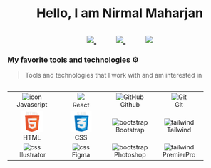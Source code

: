 
<h1 align="center"> Hello, I am Nirmal Maharjan</a></h1>

<h2 align="center">
 <a href="https://www.instagram.com/nirmal_mzn/">
<img src="https://img.shields.io/badge/Instagram-%23E4405F.svg?style=for-the-badge&logo=Instagram&logoColor=white">
</a>
 &nbsp;&nbsp;&nbsp;&nbsp;&nbsp;&nbsp;&nbsp;&nbsp;
<a href="https://www.facebook.com/profile.php?id=100007743409015">
<img src="https://img.shields.io/badge/-Facebook?style=for-the-badge&logo=Facebook&label=%20Facebook&labelColor=%232C64F6&color=%232C64F6">
</a>
&nbsp;&nbsp;&nbsp;&nbsp;&nbsp;&nbsp;&nbsp;&nbsp;
<a href="https://www.linkedin.com/in/nirmal-maharjan-a15018233/">
<img src="https://img.shields.io/badge/Linkedin-%231DA1F2.svg?style=for-the-badge&logo=Linkedin&logoColor=white">
</a>


</h2>
<div class="container" style= "height: 399px;" margin="0 auto">


<h3>My favorite tools and technologies ⚙️</h3> 

> Tools and technologies that I work with and am interested in

 
<table align="left" margin=0>

   <tr>
    <td align="center" width="96">
        <img src="https://techstack-generator.vercel.app/js-icon.svg" alt="icon" width="65" height="65" />
      <br>Javascript
    </td>
   <td align="center" width="96">
        <img src="https://techstack-generator.vercel.app/react-icon.svg" />
      <br>React
    </td>
       <td align="center" width="96">
        <img src="https://techstack-generator.vercel.app/github-icon.svg" width="65" height="65" alt="GitHub" />
      <br>Github
    </td>
         <td align="center" width="96">
        <img src="https://skillicons.dev/icons?i=git" width="48" height="48" alt="Git" />
      <br>Git
    </td> 
 
 </tr>
  
  <tr>
    <td align="center"  width="96">
        <img src="https://raw.githubusercontent.com/oscarvalenzuela25/oscarvalenzuela25/main/html.gif" width="48" height="48" alt="HTML" />
      <br>HTML
    </td>
    <td align="center" width="96">
        <img src="https://raw.githubusercontent.com/oscarvalenzuela25/oscarvalenzuela25/main/css.gif" width="48" height="48" alt="css" />
      <br>CSS
    </td>
    <td align="center"  width="96">
        <img src="https://blogs.purecode.ai/blogs/wp-content/uploads/2023/12/giphy-6.gif" width="48" height="48" alt="bootstrap" />
      <br>Bootstrap
    </td>
    <td align="center" width="96">
        <img src="https://skillicons.dev/icons?i=tailwind" width="48" height="48" alt="tailwind" />
      <br>Tailwind
    </td>
  </tr>



  
  <tr>
    <td align="center"  width="96">
        <img src="https://media2.giphy.com/media/tH16KZtl30ZO2RRH6T/giphy.gif?cid=6c09b952c5yot1c5rikuajcxi5g3ekltvt6275f7sq4grzsu&ep=v1_internal_gif_by_id&rid=giphy.gif&ct=s" width="48" height="48" alt="css" />
     <br> Illustrator
    </td>
    <td align="center" width="96">
        <img src="https://cdn.dribbble.com/users/2653319/screenshots/6813714/figma_logo_animation.gif" width="48" height="48" alt="css" />
      <br>Figma
    </td>
    <td align="center"  width="96">
        <img src="https://media4.giphy.com/media/fwVbk6gQQda3U1nJwm/giphy.gif?cid=6c09b952lyx2b4r6q0ihs800pu5hd7v0jm2zm3hq2pvncl9w&ep=v1_internal_gif_by_id&rid=giphy.gif&ct=s" width="52" height="52" alt="bootstrap" />
      <br>Photoshop
    </td>
    <td align="center" width="96">
        <img src="https://media.tenor.com/sgynagBNtGUAAAAM/premiere-pro.gif" width="48" height="48" alt="tailwind" />
      <br>PremierPro
    </td>
  </tr>
  
</table>
<br>
</div>